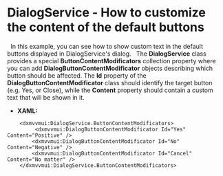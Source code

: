 # DialogService - How to customize the content of the default buttons
 
In this example, you can see how to show custom text in the default buttons displayed in DialogService's dialog.
 
The **DialogService** class provides a special **ButtonContentModificators** collection property where you can add **DialogButtonContentModificator** objects describing which button should be affected. The **Id** property of the **DialogButtonContentModificator** class should identify the target button (e.g. Yes, or Close), while the **Content** property should contain a custom text that will be shown in it.
 
* **XAML:**
 
```
    <dxmvvmui:DialogService.ButtonContentModificators>
         <dxmvvmui:DialogButtonContentModificator Id="Yes" Content="Positive" />
        <dxmvvmui:DialogButtonContentModificator Id="No" Content="Negative" />
        <dxmvvmui:DialogButtonContentModificator Id="Cancel" Content="No matter" />
    </dxmvvmui:DialogService.ButtonContentModificators>
```
 